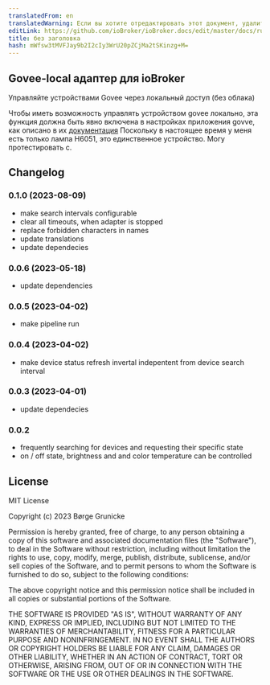 ```yaml
---
translatedFrom: en
translatedWarning: Если вы хотите отредактировать этот документ, удалите поле «translationFrom», в противном случае этот документ будет снова автоматически переведен
editLink: https://github.com/ioBroker/ioBroker.docs/edit/master/docs/ru/adapterref/iobroker.govee-local/README.md
title: без заголовка
hash: mWfsw3tMVFJay9b2I2cIy3WrU20pZCjMa2tSKinzg+M=
---
```

## Govee-local адаптер для ioBroker
Управляйте устройствами Govee через локальный доступ (без облака)

Чтобы иметь возможность управлять устройством govee локально, эта функция должна быть явно включена в настройках приложения govve, как описано в их [документация](<https://app-h5.govee.com/user-manual/wlan-guide#:~:text=Supported%20Product%20Models%20(continually%20updated)>) Поскольку в настоящее время у меня есть только лампа H6051, это единственное устройство. Могу протестировать с.

## Changelog

<!--
	Placeholder for the next version (at the beginning of the line):
	### **WORK IN PROGRESS**
-->
### 0.1.0 (2023-08-09)

-   make search intervals configurable
-   clear all timeouts, when adapter is stopped
-   replace forbidden characters in names
-   update translations
-   update dependecies

### 0.0.6 (2023-05-18)

-   update dependencies

### 0.0.5 (2023-04-02)

-   make pipeline run

### 0.0.4 (2023-04-02)

-   make device status refresh invertal indepentent from device search interval

### 0.0.3 (2023-04-01)

-   update dependecies

### 0.0.2

-   frequently searching for devices and requesting their specific state
-   on / off state, brightness and and color temperature can be controlled

## License

MIT License

Copyright (c) 2023 Børge Grunicke

Permission is hereby granted, free of charge, to any person obtaining a copy
of this software and associated documentation files (the "Software"), to deal
in the Software without restriction, including without limitation the rights
to use, copy, modify, merge, publish, distribute, sublicense, and/or sell
copies of the Software, and to permit persons to whom the Software is
furnished to do so, subject to the following conditions:

The above copyright notice and this permission notice shall be included in all
copies or substantial portions of the Software.

THE SOFTWARE IS PROVIDED "AS IS", WITHOUT WARRANTY OF ANY KIND, EXPRESS OR
IMPLIED, INCLUDING BUT NOT LIMITED TO THE WARRANTIES OF MERCHANTABILITY,
FITNESS FOR A PARTICULAR PURPOSE AND NONINFRINGEMENT. IN NO EVENT SHALL THE
AUTHORS OR COPYRIGHT HOLDERS BE LIABLE FOR ANY CLAIM, DAMAGES OR OTHER
LIABILITY, WHETHER IN AN ACTION OF CONTRACT, TORT OR OTHERWISE, ARISING FROM,
OUT OF OR IN CONNECTION WITH THE SOFTWARE OR THE USE OR OTHER DEALINGS IN THE
SOFTWARE.